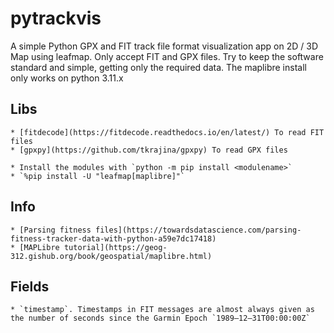 # pytrackvis
A simple Python GPX and FIT track file format visualization app on 2D / 3D Map using leafmap. Only accept FIT and GPX files. Try to keep the software standard and simple, getting only the required data. The maplibre install only works on python 3.11.x

## Libs

    * [fitdecode](https://fitdecode.readthedocs.io/en/latest/) To read FIT files
    * [gpxpy](https://github.com/tkrajina/gpxpy) To read GPX files

    * Install the modules with `python -m pip install <modulename>`
    * `%pip install -U "leafmap[maplibre]"`

## Info

    * [Parsing fitness files](https://towardsdatascience.com/parsing-fitness-tracker-data-with-python-a59e7dc17418)
    * [MAPLibre tutorial](https://geog-312.gishub.org/book/geospatial/maplibre.html)

## Fields

    * `timestamp`. Timestamps in FIT messages are almost always given as the number of seconds since the Garmin Epoch `1989–12–31T00:00:00Z`
     